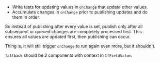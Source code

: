 - Write tests for updating values in `onChange` that update other values.
- Accumulate changes in `onChange` prior to publishing updates and do them in order.

So instead of publishing after every value is set, publish only after all subsequent or queued changes are completely processed first. This ensures all values are updated first, then publishing can occur.

Thing is, it will still trigger `onChange` to run again even more, but it shouldn't.

`fallback` should be 2 components with context in `IfFieldValue`.
